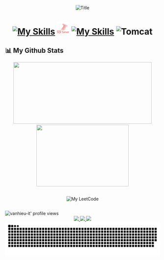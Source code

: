 <div align="center">
  <img src="https://readme-typing-svg.herokuapp.com?font=Dancing+Script&size=90&multiline=true&width=720&height=130&lines=Hello,+I'm+Van+Hieu" alt="Title" />
</div>
 <h1 align="center">
<!-- Hi -->
<!--     <img src="https://media.giphy.com/media/hvRJCLFzcasrR4ia7z/giphy.gif" width="48">
    <img src="https://media.giphy.com/media/hvRJCLFzcasrR4ia7z/giphy.gif" width="48">
    <img src="https://media.giphy.com/media/hvRJCLFzcasrR4ia7z/giphy.gif" width="48"> -->
<!-- , I'm Van Hieu! -->


[![My Skills](https://skillicons.dev/icons?i=cs,dotnet,java,js,nodejs,html,css,redis,kafka,spring,maven,gradle,postgres,mysql&perline=20)](https://skillicons.dev) <img src="https://raw.githubusercontent.com/devicons/devicon/master/icons/microsoftsqlserver/microsoftsqlserver-plain-wordmark.svg" alt="Microsoft SQL Server" width="40" height="40" />
[![My Skills](https://skillicons.dev/icons?i=vscode,visualstudio,idea,postman,docker,jenkins,git,stackoverflow,gitlab,github,githubactions,firebase&perline=20)](https://skillicons.dev)
<img src="https://cdn.jsdelivr.net/gh/devicons/devicon/icons/tomcat/tomcat-original-wordmark.svg" alt="Tomcat" width="40" height="40" />
 </h1>
 
## 📊 My Github Stats
<div align="center">
    <a href="https://github.com/vanhieu-it">
        <img height="200" src = "https://github-readme-streak-stats.herokuapp.com?user=vanhieu-it&theme=chartreuse-dark&hide_border=true" width = 450/>
        <img height="200" src="https://github-readme-stats-jxareas.vercel.app/api/top-langs/?username=vanhieu-it&hide=html,cmake,css,scss,powershell,assembly,procfile,shell,less,jupyter%20notebook&theme=chartreuse-dark&langs_count=11&layout=compact&hide_border=true" width = 300/>
    </a>
  
## 
![My LeetCode](https://stats.justsong.cn/api/leetcode/?username=vanhieu-it&theme=dark)

</div>

##
<div align="left">
    </a>
        <img src="https://komarev.com/ghpvc/?username=vanhieu-it&label=Views&style=for-the-badge&color=252D3B" alt="vanhieu-it' profile views" />
    </a>
</div>


<div align="center">
    </a>
        <a href="https://www.linkedin.com/in/vanhieu-it" target="_blank">
        <img src="https://img.shields.io/badge/linkedin-4867AC.svg?style=for-the-badge&logo=linkedin&logoColor=white" target="_blank">
    </a>
<!--     <a href="https://github.com/vanhieu-it" target="_blank">
        <img src="https://img.shields.io/badge/github-%23181717.svg?style=for-the-badge&logo=github&logoColor=white" target="_blank">
    </a>
    <a href="https://gitlab.com/vanhieu99it" target="_blank">
        <img src="https://img.shields.io/badge/gitlab-360D71.svg?style=for-the-badge&logo=gitlab&logoColor=white" target="_blank">
    </a> -->
    <a href="mailto:vanhieu99it@gmail.com" target="_blank">
        <img src="https://img.shields.io/badge/Gmail-D14836?style=for-the-badge&logo=gmail&logoColor=white" target="_blank">
    </a>
    <a href="https://www.facebook.com/hieudv.9x" target="_blank">
        <img src="https://img.shields.io/badge/Facebook-4867AA?style=for-the-badge&logo=facebook&logoColor=white" target="_blank">
    </a>
</div>
<img src="https://raw.githubusercontent.com/vanhieu-it/vanhieu-it/output/github-contribution-grid-snake-dark.svg"/>


